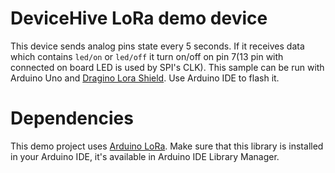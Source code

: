 # DeviceHive LoRa demo device
This device sends analog pins state every 5 seconds. If it receives data which
contains `led/on` or `led/off` it turn on/off on pin 7(13 pin with connected on board LED is
used by SPI's CLK). This sample can be run with Arduino Uno and [Dragino Lora Shield](http://www.dragino.com/products/module/item/102-lora-shield.html).
Use Arduino IDE to flash it.

# Dependencies
This demo project uses [Arduino LoRa](https://github.com/sandeepmistry/arduino-LoRa).
Make sure that this library is installed in your Arduino IDE, it's available in Arduino IDE Library
Manager.
